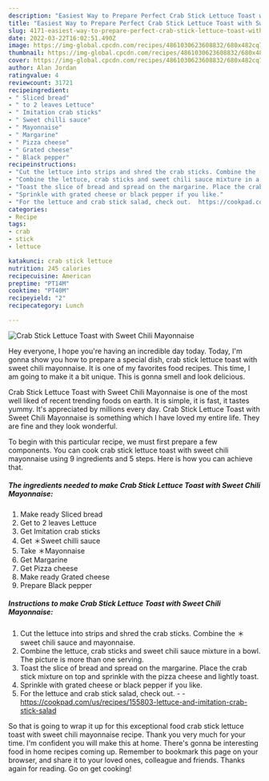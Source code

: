 ```yaml
---
description: "Easiest Way to Prepare Perfect Crab Stick Lettuce Toast with Sweet Chili Mayonnaise"
title: "Easiest Way to Prepare Perfect Crab Stick Lettuce Toast with Sweet Chili Mayonnaise"
slug: 4171-easiest-way-to-prepare-perfect-crab-stick-lettuce-toast-with-sweet-chili-mayonnaise
date: 2022-03-22T16:02:51.490Z
image: https://img-global.cpcdn.com/recipes/4861030623608832/680x482cq70/crab-stick-lettuce-toast-with-sweet-chili-mayonnaise-recipe-main-photo.jpg
thumbnail: https://img-global.cpcdn.com/recipes/4861030623608832/680x482cq70/crab-stick-lettuce-toast-with-sweet-chili-mayonnaise-recipe-main-photo.jpg
cover: https://img-global.cpcdn.com/recipes/4861030623608832/680x482cq70/crab-stick-lettuce-toast-with-sweet-chili-mayonnaise-recipe-main-photo.jpg
author: Alan Jordan
ratingvalue: 4
reviewcount: 31721
recipeingredient:
- " Sliced bread"
- " to 2 leaves Lettuce"
- " Imitation crab sticks"
- " Sweet chilli sauce"
- " Mayonnaise"
- " Margarine"
- " Pizza cheese"
- " Grated cheese"
- " Black pepper"
recipeinstructions:
- "Cut the lettuce into strips and shred the crab sticks. Combine the ＊ sweet chili sauce and mayonnaise."
- "Combine the lettuce, crab sticks and sweet chili sauce mixture in a bowl. The picture is more than one serving."
- "Toast the slice of bread and spread on the margarine. Place the crab stick mixture on top and sprinkle with the pizza cheese and lightly toast."
- "Sprinkle with grated cheese or black pepper if you like."
- "For the lettuce and crab stick salad, check out.  https://cookpad.com/us/recipes/155803-lettuce-and-imitation-crab-stick-salad"
categories:
- Recipe
tags:
- crab
- stick
- lettuce

katakunci: crab stick lettuce 
nutrition: 245 calories
recipecuisine: American
preptime: "PT14M"
cooktime: "PT40M"
recipeyield: "2"
recipecategory: Lunch

---
```



![Crab Stick Lettuce Toast with Sweet Chili Mayonnaise](https://img-global.cpcdn.com/recipes/4861030623608832/680x482cq70/crab-stick-lettuce-toast-with-sweet-chili-mayonnaise-recipe-main-photo.jpg)

Hey everyone, I hope you're having an incredible day today. Today, I'm gonna show you how to prepare a special dish, crab stick lettuce toast with sweet chili mayonnaise. It is one of my favorites food recipes. This time, I am going to make it a bit unique. This is gonna smell and look delicious.



Crab Stick Lettuce Toast with Sweet Chili Mayonnaise is one of the most well liked of recent trending foods on earth. It is simple, it is fast, it tastes yummy. It's appreciated by millions every day. Crab Stick Lettuce Toast with Sweet Chili Mayonnaise is something which I have loved my entire life. They are fine and they look wonderful.


To begin with this particular recipe, we must first prepare a few components. You can cook crab stick lettuce toast with sweet chili mayonnaise using 9 ingredients and 5 steps. Here is how you can achieve that.

<!--inarticleads1-->

##### The ingredients needed to make Crab Stick Lettuce Toast with Sweet Chili Mayonnaise:

1. Make ready  Sliced bread
1. Get  to 2 leaves Lettuce
1. Get  Imitation crab sticks
1. Get  ＊Sweet chilli sauce
1. Take  ＊Mayonnaise
1. Get  Margarine
1. Get  Pizza cheese
1. Make ready  Grated cheese
1. Prepare  Black pepper




<!--inarticleads2-->

##### Instructions to make Crab Stick Lettuce Toast with Sweet Chili Mayonnaise:

1. Cut the lettuce into strips and shred the crab sticks. Combine the ＊ sweet chili sauce and mayonnaise.
1. Combine the lettuce, crab sticks and sweet chili sauce mixture in a bowl. The picture is more than one serving.
1. Toast the slice of bread and spread on the margarine. Place the crab stick mixture on top and sprinkle with the pizza cheese and lightly toast.
1. Sprinkle with grated cheese or black pepper if you like.
1. For the lettuce and crab stick salad, check out. -  - https://cookpad.com/us/recipes/155803-lettuce-and-imitation-crab-stick-salad




So that is going to wrap it up for this exceptional food crab stick lettuce toast with sweet chili mayonnaise recipe. Thank you very much for your time. I'm confident you will make this at home. There's gonna be interesting food in home recipes coming up. Remember to bookmark this page on your browser, and share it to your loved ones, colleague and friends. Thanks again for reading. Go on get cooking!
